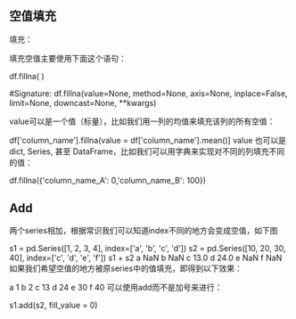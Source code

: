 # 
## 空值填充
填充：

填充空值主要使用下面这个语句：

df.fillna( )

#Signature: df.fillna(value=None, method=None, axis=None, inplace=False, limit=None, downcast=None, **kwargs)



value可以是一个值（标量），比如我们用一列的均值来填充该列的所有空值：

df['column_name'].fillna(value = df['column_name'].mean()]
value 也可以是 dict, Series, 甚至 DataFrame，比如我们可以用字典来实现对不同的列填充不同的值：

df.fillna({'column_name_A': 0,'column_name_B': 100})

 

## Add
两个series相加，根据常识我们可以知道index不同的地方会变成空值，如下图

s1 = pd.Series([1, 2, 3, 4], index=['a', 'b', 'c', 'd'])
s2 = pd.Series([10, 20, 30, 40], index=['c', 'd', 'e', 'f'])
s1 + s2
a     NaN
b     NaN
c    13.0
d    24.0
e     NaN
f     NaN
如果我们希望空值的地方被原series中的值填充，即得到以下效果：

a     1
b     2
c    13
d    24
e    30
f    40
可以使用add而不是加号来进行：

s1.add(s2, fill_value = 0)